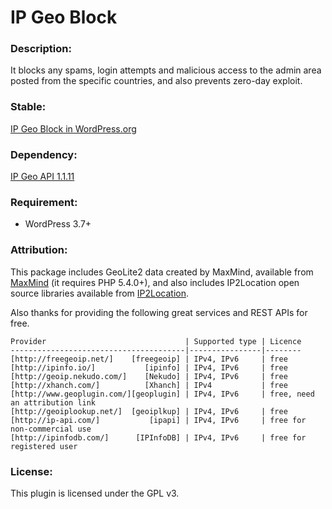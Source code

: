 IP Geo Block
==============

### Description:

It blocks any spams, login attempts and malicious access to the admin area 
posted from the specific countries, and also prevents zero-day exploit.

### Stable:

[IP Geo Block in WordPress.org][IPGB]

### Dependency:

[IP Geo API 1.1.11][IPGeoAPI]

### Requirement:

- WordPress 3.7+

### Attribution:

This package includes GeoLite2 data created by MaxMind, available from 
    [MaxMind][MaxMind] (it requires PHP 5.4.0+),
and also includes IP2Location open source libraries available from 
    [IP2Location][IP2Loc].

Also thanks for providing the following great services and REST APIs for free.

    Provider                               | Supported type | Licence
    ---------------------------------------|----------------|--------
    [http://freegeoip.net/]    [freegeoip] | IPv4, IPv6     | free
    [http://ipinfo.io/]           [ipinfo] | IPv4, IPv6     | free
    [http://geoip.nekudo.com/]    [Nekudo] | IPv4, IPv6     | free
    [http://xhanch.com/]          [Xhanch] | IPv4           | free
    [http://www.geoplugin.com/][geoplugin] | IPv4, IPv6     | free, need an attribution link
    [http://geoiplookup.net/]  [geoiplkup] | IPv4, IPv6     | free
    [http://ip-api.com/]           [ipapi] | IPv4, IPv6     | free for non-commercial use
    [http://ipinfodb.com/]      [IPInfoDB] | IPv4, IPv6     | free for registered user

### License:

This plugin is licensed under the GPL v3.

[IPGB]:       https://wordpress.org/plugins/ip-geo-block/ "IP Geo Block — WordPress Plugins"
[freegeoip]:  http://freegeoip.net/ "freegeoip.net: FREE IP Geolocation Web Service"
[ipinfo]:     http://ipinfo.io/ "ipinfo.io - ip address information including geolocation, hostname and network details"
[Telize]:     http://www.telize.com/ "Telize - JSON IP and GeoIP REST API"
[IPJson]:     http://ip-json.rhcloud.com/ "Free IP Geolocation Web Service"
[Pycox]:      http://ip.pycox.com/ "Free IP Geolocation Web Service"
[Nekudo]:     http://geoip.nekudo.com/ "eoip.nekudo.com | Free IP geolocation API"
[Xhanch]:     http://xhanch.com/xhanch-api-ip-get-detail/ "Xhanch API - IP Get Detail | Xhanch Studio"
[geoplugin]:  http://www.geoplugin.com/ "geoPlugin to geolocate your visitors"
[ipapi]:      http://ip-api.com/ "IP-API.com - Free Geolocation API"
[IPInfoDB]:   http://ipinfodb.com/ "IPInfoDB | Free IP Address Geolocation Tools"
[MaxMind]:    http://www.maxmind.com "MaxMind - IP Geolocation and Online Fraud Prevention"
[IP2Loc]:     http://www.ip2location.com "IP Address Geolocation to Identify Website Visitor's Geographical Location"
[Cache]:      http://www.designbombs.com/top-wordpress-caching-plugins-compared/ "Top 6 Fastest WordPress Caching Plugins Compared (2016 Edition)"
[IPGeoAPI]:   https://github.com/tokkonopapa/WordPress-IP-Geo-API "GitHub - tokkonopapa/WordPress-IP-Geo-API: A class library combined with WordPress plugin IP Geo Block to handle geo-location database of Maxmind and IP2Location."
[geoiplkup]:  http://geoiplookup.net/ "What Is My IP Address | GeoIP Lookup"
